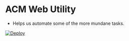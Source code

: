 # ACM Web Utility

- Helps us automate some of the more mundane tasks.

[![Deploy](https://www.herokucdn.com/deploy/button.svg)](https://heroku.com/deploy)

